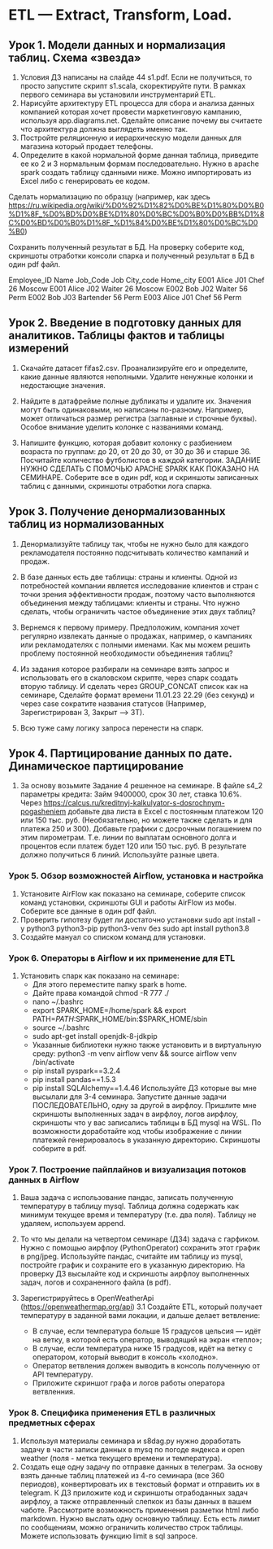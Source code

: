 # ETL —  Extract, Transform, Load.

## Урок 1. Модели данных и нормализация таблиц. Схема «звезда»

1. Условия ДЗ написаны на слайде 44 s1.pdf. Если не получиться, то просто запустите скрипт s1.scala, скоректируйте пути. В рамках первого семинара вы установили инструментарий ETL.
2. Нарисуйте архитектуру ETL процесса для сбора и анализа данных компанией которая хочет провести маркетинговую кампанию, используя app.diagrams.net. Сделайте описание почему вы считаете что архитектура должна выглядеть именно так.
3. Постройте реляционную и иерархическую модели данных для магазина который продает телефоны.
4. Определите в какой нормальной форме данная таблица, приведите ее ко 2 и 3 нормальным формам последовательно.
Нужно в apache spark создать таблицу  сданными ниже. Можно импортировать из Excel либо с генерировать ее кодом.

Сделать нормализацию по образцу 
(например, как здесь https://ru.wikipedia.org/wiki/%D0%92%D1%82%D0%BE%D1%80%D0%B0%D1%8F_%D0%BD%D0%BE%D1%80%D0%BC%D0%B0%D0%BB%D1%8C%D0%BD%D0%B0%D1%8F_%D1%84%D0%BE%D1%80%D0%BC%D0%B0)
 
Сохранить полученный результат в БД. На проверку соберите код, скриншоты отработки консоли спарка и полученный результат в БД в один pdf файл.

Employee_ID    Name       Job_Code    Job         City_code   Home_city
E001           Alice      J01         Chef        26          Moscow
E001           Alice      J02         Waiter      26          Moscow
E002           Bob        J02         Waiter      56          Perm
E002           Bob        J03         Bartender   56          Perm
E003           Alice      J01         Chef        56          Perm

## Урок 2. Введение в подготовку данных для аналитиков. Таблицы фактов и таблицы измерений

1. Скачайте датасет fifаs2.сsv. Проанализируйте его и определите, какие данные являются неполными. Удалите
ненужные колонки и недостающие значения.

2. Найдите в датафрейме полные дубликаты и удалите их. Значения могут быть одинаковыми, но написаны по-разному. Например, может отличаться размер регистра (заглавные и строчные буквы). Особое внимание уделить колонке с названиями команд.

3. Напишите функцию, которая добавит колонку с разбиением возраста по группам: до 20, от 20 до 30, от 30 до
36 и старше 36. Посчитайте количество футболистов в каждой категории.
ЗАДАНИЕ НУЖНО СДЕЛАТЬ С ПОМОЧЬЮ APACHE SPARK КАК ПОКАЗАНО НА СЕМИНАРЕ. 
Соберите все в один pdf, код и скриншоты записанных таблиц с данными, скриншоты отработки лога спарка.

## Урок 3. Получение денормализованных таблиц из нормализованных

1. Денормализуйте таблицу так, чтобы не нужно было для каждого рекламодателя постоянно подсчитывать количество кампаний и продаж.

2. В базе данных есть две таблицы: страны и клиенты. Одной из потребностей компании является исследование клиентов и стран с точки зрения эффективности продаж, поэтому часто выполняются объединения между таблицами: клиенты и страны. Что нужно сделать, чтобы ограничить частое объединение этих двух таблиц?

3. Вернемся к первому примеру. Предположим, компания хочет регулярно извлекать данные о продажах, например, о кампаниях или рекламодателях с полными именами. Как мы можем решить проблему постоянной необходимости объединения таблиц?

4. Из задания которое разбирали на семинаре взять запрос и использовать его в скаловском скрипте, через спарк создать вторую таблицу. 
И сделать через GROUP_CONCAT список как на семинаре, Сделайте формат времени 11.01.23 22.29 (без секунд) и через case сократите названия статусов 
(Например, Зарегистрирован З, Закрыт --> ЗТ).

5.  Всю туже саму логику запроса перенести на спарк.

## Урок 4. Партицирование данных по дате. Динамическое партицирование

1. За основу возьмите Задание 4 решенное на семинаре.
В файле s4_2 параметры кредита: Займ 9400000, срок 30 лет, ставка 10.6%.
Через https://calcus.ru/kreditnyj-kalkulyator-s-dosrochnym-pogasheniem добавьте два листа в Excel с постоянным платежом 120 или 150 тыс. руб.
(Необязательно, но можете также сделать и для платежа 250 и 300).
Добавьте графики с досрочным погашением по этим пирометрам. Т.е. линии по выплатам основного долга и процентов если платеж будет 120 или 150 тыс. руб. В результате должно получиться 6 линий. Используйте разные цвета.

### Урок 5. Обзор возможностей Airflow, установка и настройка

1. Установите AirFlow как показано на семинаре, соберите список команд установки, скриншоты GUI и работы AirFlow из мобы. Соберите все данные в один pdf файл.
2. Проверить гипотезу будет ли достаточно установки sudo apt install -y python3 python3-pip python3-venv без sudo apt install python3.8 
3. Создайте мануал со списком команд для установки.

### Урок 6. Операторы в Airflow и их применение для ETL

1. Установить спарк как показано на семинаре:
    - Для этого переместите папку spark в home. 
    - Дайте права командой chmod -R 777 ./
    - nano ~/.bashrc
    - export SPARK_HOME=/home/spark && export PATH=$PATH:$SPARK_HOME/bin:$SPARK_HOME/sbin
    - source ~/.bashrc
    - sudo apt-get install openjdk-8-jdkpip
    - Указанные библиотеки нужно также установить и в виртуальную среду: python3 -m venv airflow venv && source airflow venv /bin/activate
    - pip install pyspark==3.2.4
    - pip install pandas==1.5.3
    - pip install SQLAlchemy==1.4.46
    Используйте ДЗ которые вы мне высылали для 3-4 семинара. Запустите данные задачи ПОСЛЕДОВАТЕЛЬНО, одну за другой в аирфлоу. Пришлите мне скриншоты выполненных задач в аирфлоу, логов аирфлоу, скриншоты что у вас записались таблицы в БД mysql на WSL. По возможности доработайте код чтобы изображение с линии платежей генерировалось в указанную директорию. Скриншоты соберите в pdf.

### Урок 7. Построение пайплайнов и визуализация потоков данных в Airflow

1. Ваша задача с использование пандас, записать полученную температуру в таблицу mysql. Таблица должна содержать как минимум текущее время и температуру (т.е. два поля). Таблицу не удаляем, используем append.
2. То что мы делали на четвертом семинаре (ДЗ4) задача с гарфиком. Нужно с помощью аирфлоу (PythonOperator) сохранить этот график в png/jpeg. Используйте пандас, считайте им таблицу из mysql, постройте график и сохраните его в указанную директорию. На проверку ДЗ высылайте код и скриншоты аирфлоу выполненных задач, логов и сохраненного файла (в pdf).

3. Зарегистрируйтесь в ОрепWeatherApi (https://openweathermap.org/api)
   3.1 Создайте ETL, который получает температуру в заданной вами локации, и дальше делает ветвление:
    - В случае, если температура больше 15 градусов цельсия — идёт на ветку, в которой есть оператор, выводящий на экран «тепло»;
    - В случае, если температура ниже 15 градусов, идёт на ветку с оператором, который выводит в консоль «холодно».
    - Оператор ветвления должен выводить в консоль полученную от АРI температуру.
    - Приложите скриншот графа и логов работы оператора ветвленния.
 
### Урок 8. Специфика применения ETL в различных предметных сферах

 1. Используя материалы семинара и s8dag.py нужно доработать задачу в части записи данных в mysq по погоде яндекса и open weather (поля - метка текущего времени и температура). 
 2. Создать еще одну задачу по отправке данных в телеграм. За основу взять данные таблиц платежей из 4-го семинара (все 360 периодов), конвертировать их в текстовый формат и отправить их в telegram. К ДЗ приложите код и скриншоты отрабоданных задач аирфлоу, а также отправленный слепкок из базы данных в вашем чаботе. Рассмотрите возможность применения разметки html либо markdown. Нужно выслать одну основную таблицу. Есть есть лимит по сообщениям, можно ограничить количество строк таблицы. Можете использовать функцию limit в sql запросе. 
 
